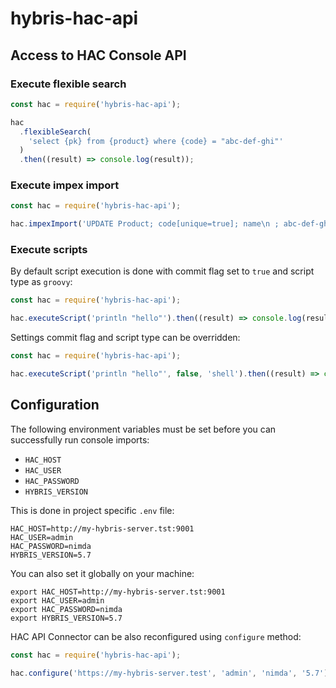 # hybris-hac-api

## Access to HAC Console API

### Execute flexible search

```javascript
const hac = require('hybris-hac-api');

hac
  .flexibleSearch(
    'select {pk} from {product} where {code} = "abc-def-ghi"'
  )
  .then((result) => console.log(result));
```

### Execute impex import

```javascript
const hac = require('hybris-hac-api');

hac.impexImport('UPDATE Product; code[unique=true]; name\n ; abc-def-ghi ; My Product');
```

### Execute scripts

By default script execution is done with commit flag set to `true` and script type as `groovy`:

```javascript
const hac = require('hybris-hac-api');

hac.executeScript('println "hello"').then((result) => console.log(result));
```

Settings commit flag and script type can be overridden:

```javascript
const hac = require('hybris-hac-api');

hac.executeScript('println "hello"', false, 'shell').then((result) => console.log(result));
```

## Configuration

The following environment variables must be set before you can successfully run console imports:

- `HAC_HOST`
- `HAC_USER`
- `HAC_PASSWORD`
- `HYBRIS_VERSION`

This is done in project specific `.env` file:

```shell
HAC_HOST=http://my-hybris-server.tst:9001
HAC_USER=admin
HAC_PASSWORD=nimda
HYBRIS_VERSION=5.7
```

You can also set it globally on your machine:

```shell
export HAC_HOST=http://my-hybris-server.tst:9001
export HAC_USER=admin
export HAC_PASSWORD=nimda
export HYBRIS_VERSION=5.7
```

HAC API Connector can be also reconfigured using `configure` method:

```js
const hac = require('hybris-hac-api');

hac.configure('https://my-hybris-server.test', 'admin', 'nimda', '5.7');
```
